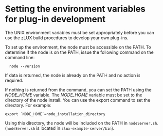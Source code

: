 # Setting the environment variables for plug-in development

The UNIX environment variables must be set appropriately before you can use the zLUX build procedures to develop your own plug-ins.

To set up the environment, the node must be accessible on the PATH. To determine if the node is on the PATH, issue the following command on the command line:

 ```
   node --version
``` 

If data is returned, the node is already on the PATH and no action is required.  

If nothing is returned from the command, you can set the PATH using the *NODE_HOME* variable. The *NODE_HOME* variable must be set to the directory of the node install. You can use the export command to set the directory. For example: 
```
export `NODE_HOME`=node_installation_directory
```
Using this directory, the node will be included on the PATH in `nodeServer.sh`. (`nodeServer.sh` is located in `zlux-example-server/bin`). 

 


